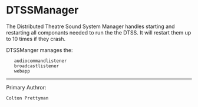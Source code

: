 # DTSSManager

The Distributed Theatre Sound System Manager handles starting and restarting
all componants needed to run the the DTSS. It will restart them up to 10 times
if they crash. 

DTSSManger manages the:
	   
	   audiocommandlistener
	   broadcastlistener
	   webapp

----------------------------------------------------------------------------------------------------

Primary Authror:
	
	Colton Prettyman